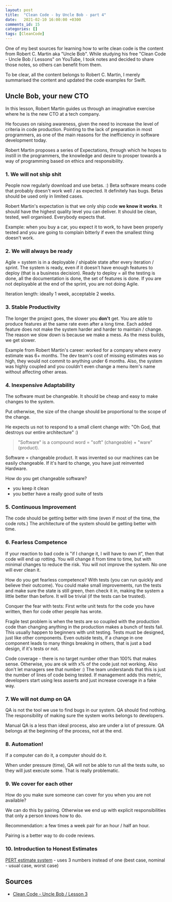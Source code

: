 ```yaml
---
layout: post
title:  "Clean Code - by Uncle Bob - part 4"
date:   2021-02-10 16:00:00 +0300
comments_id: 15
categories: []
tags: [CleanCode]
---
```


One of my best sources for learning how to write clean code is the content from Robert C. Martin aka "Uncle Bob". While studying his free "Clean Code - Uncle Bob / Lessons" on YouTube, I took notes and decided to share those notes, so others can benefit from them.

To be clear, all the content belongs to Robert C. Martin, I merely summarised the content and updated the code examples for Swift.

## Uncle Bob, your new CTO

In this lesson, Robert Martin guides us through an imaginative exercise where he is the new CTO at a tech company.

He focuses on raising awareness, given the need to increase the level of criteria in code production. Pointing to the lack of preparation in most programmers, as one of the main reasons for the inefficiency in software development today. 

Robert Martin proposes a series of Expectations, through which he hopes to instill in the programmers, the knowledge and desire to prosper towards a way of programming based on ethics and responsibility.

### 1. We will not ship shit

People now regularly download and use betas. :) Beta software means code that probably doesn't work well / as expected. It definitely has bugs. Betas should be used only in limited cases.

Robert Martin's expectation is that we only ship code __we know it works__. It should have the highest quality level you can deliver. It should be clean, tested, well organised. Everybody expects that. 

Example: when you buy a car, you expect it to work, to have been properly tested and you are going to complain bitterly if even the smallest thing doesn't work.

### 2. We will always be ready

Agile = system is in a deployable / shipable state after every iteration / sprint.
The system is ready, even if it doesn't have enough features to deploy (that is a business decision).
Ready to deploy = all the testing is done, all the documentation is done, the set of features is done.
If you are not deployable at the end of the sprint, you are not doing Agile.

Iteration length: ideally 1 week, acceptable 2 weeks.

### 3. Stable Productivity

The longer the project goes, the slower you __don't__ get. You are able to produce features at the same rate even after a long time. Each added feature does not make the system harder and harder to maintain / change. 
The reason we slow down is because we make a mess. As the mess builds, we get slower.

Example from Robert Martin's career: worked for a company where every estimate was 6+ months. The dev team's cost of missing estimates was so high, they would not commit to anything under 6 months. Also, the system was highly coupled and you couldn't even change a menu item's name without affecting other areas.

### 4. Inexpensive Adaptability

The software must be changeable. It should be cheap and easy to make changes to the system.

Put otherwise, the size of the change should be proportional to the scope of the change.

He expects us not to respond to a small client change with: "Oh God, that destroys our entire architecture" :)

> "Software" is a compound word = "soft" (changeable) + "ware" (product). 

Software = changeable product. It was invented so our machines can be easily changeable.
If it's hard to change, you have just reinvented Hardware.

How do you get changeable software?
- you keep it clean
- you better have a really good suite of tests

### 5. Continuous Improvement

The code should be getting better with time (even if most of the time, the code rots.)
The architecture of the system should be getting better with time.

### 6. Fearless Competence

If your reaction to bad code is "if I change it, I will have to own it", then that code will end up rotting.
You will change it from time to time, but with minimal changes to reduce the risk. You will not improve the system. No one will ever clean it.

How do you get fearless competence? With tests (you can run quickly and believe their outcome).
You could make small improvements, run the tests and make sure the state is still green, then check it in, making the system a little better than before. It will be trivial (if the tests can be trusted).

Conquer the fear with tests: First write unit tests for the code you have written, then for code other people has wrote.

Fragile test problem is when the tests are so coupled with the production code than changing anything in the production makes a bunch of tests fail. This usually happen to beginners with unit testing. Tests must be designed, just like other components.
Even outside tests, if a change in one component leads to many things breaking in others, that is just a bad design, if it's tests or not.

Code coverage - there is no target number other than 100% that makes sense. Otherwise, you are ok with x% of the code just not working. Also don't let managers see that number :) The team understands that this is just the number of lines of code being tested. If management adds this metric, developers start using less asserts and just increase coverage in a fake way.

### 7. We will not dump on QA

QA is not the tool we use to find bugs in our system. QA should find nothing.
The responsibility of making sure the system works belongs to developers.

Manual QA is a less than ideal process, also are under a lot of pressure.
QA belongs at the beginning of the process, not at the end.

### 8. Automation!

If a computer can do it, a computer should do it.

When under pressure (time), QA will not be able to run all the tests suite, so they will just execute some. That is really problematic.

### 9. We cover for each other

How do you make sure someone can cover for you when you are not available?

We can do this by pairing. Otherwise we end up with explicit responsibilities that only a person knows how to do.

Recommendation: a few times a week pair for an hour / half an hour.

Pairing is a better way to do code reviews.

### 10. Introduction to Honest Estimates

[PERT estimate system](https://en.wikipedia.org/wiki/Program_evaluation_and_review_technique) - uses 3 numbers instead of one (best case, nominal - usual case, worst case)

## Sources

- [Clean Code - Uncle Bob / Lesson 3](https://www.youtube.com/watch?v=Qjywrq2gM8o)

